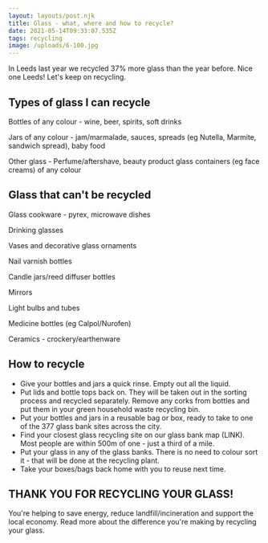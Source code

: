 ```yaml
---
layout: layouts/post.njk
title: Glass - what, where and how to recycle?
date: 2021-05-14T09:33:07.535Z
tags: recycling
image: /uploads/6-100.jpg
---
```

In Leeds last year we recycled 37% more glass than the year before. Nice one Leeds!  Let's keep on recycling. 

## Types of glass I can recycle

Bottles of any colour - wine, beer, spirits, soft drinks

Jars of any colour - jam/marmalade, sauces, spreads (eg Nutella, Marmite, sandwich spread), baby food

Other glass - Perfume/aftershave, beauty product glass containers (eg face creams) of any colour 

## **Glass that can't be recycled**

Glass cookware - pyrex, microwave dishes

Drinking glasses

Vases and decorative glass ornaments

Nail varnish bottles

Candle jars/reed diffuser bottles

Mirrors

Light bulbs and tubes 

Medicine bottles (eg Calpol/Nurofen) 

Ceramics - crockery/earthenware

## How to recycle

* Give your bottles and jars a quick rinse.  Empty out all the liquid. 
* Put lids and bottle tops back on.  They will be taken out in the sorting process and recycled separately.  Remove any corks from bottles and put them in your green household waste recycling bin. 
* Put your bottles and jars in a reusable bag or box, ready to take to one of the 377 glass bank sites across the city.  
* Find your closest glass recycling site on our glass bank map (LINK).  Most people are within 500m of one - just a third of a mile. 
* Put your glass in any of the glass banks. There is no need to colour sort it - that will be done at the recycling plant.   
* Take your boxes/bags back home with you to reuse next time.  

## THANK YOU FOR RECYCLING YOUR GLASS!

You're helping to save energy, reduce landfill/incineration and support the local economy.  Read more about the difference you're making by recycling your glass.